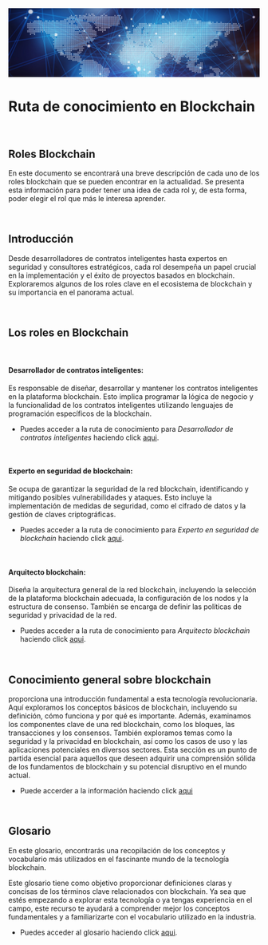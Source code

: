 <img src="./imagenes/blockchain.webp"/>

<br>

# Ruta de conocimiento en Blockchain

<br>

## **Roles Blockchain**

En este documento se encontrará una breve descripción de cada uno de los roles blockchain que se pueden encontrar en la actualidad. Se presenta esta información para poder tener una idea de cada rol y, de esta forma, poder elegir el rol que más le interesa aprender.

<br>

## **Introducción**


Desde desarrolladores de contratos inteligentes hasta expertos en seguridad y consultores estratégicos, cada rol desempeña un papel crucial en la implementación y el éxito de proyectos basados en blockchain. Exploraremos algunos de los roles clave en el ecosistema de blockchain y su importancia en el panorama actual.

<br>

## Los roles en Blockchain


<br>

#### Desarrollador de contratos inteligentes:
Es responsable de diseñar, desarrollar y mantener los contratos inteligentes en la plataforma blockchain. Esto implica programar la lógica de negocio y la funcionalidad de los contratos inteligentes utilizando lenguajes de programación específicos de la blockchain.

* Puedes acceder a la ruta de conocimiento para _Desarrollador de contratos inteligentes_ haciendo click [aqui](./desarrollo_contratos/desarrollo_contratos.md).


<br>

#### Experto en seguridad de blockchain:
Se ocupa de garantizar la seguridad de la red blockchain, identificando y mitigando posibles vulnerabilidades y ataques. Esto incluye la implementación de medidas de seguridad, como el cifrado de datos y la gestión de claves criptográficas.

* Puedes acceder a la ruta de conocimiento para _Experto en seguridad de blockchain_ haciendo click [aqui](./seguridad_blockchain/seguridad_blockchain.md).


<br>

#### Arquitecto blockchain:
Diseña la arquitectura general de la red blockchain, incluyendo la selección de la plataforma blockchain adecuada, la configuración de los nodos y la estructura de consenso. También se encarga de definir las políticas de seguridad y privacidad de la red.

* Puedes acceder a la ruta de conocimiento para _Arquitecto blockchain_ haciendo click [aqui](./arquitecto_blockchain/arquitecto_blockchain.md).


<br>

## **Conocimiento general sobre blockchain**


proporciona una introducción fundamental a esta tecnología revolucionaria. Aquí exploramos los conceptos básicos de blockchain, incluyendo su definición, cómo funciona y por qué es importante. Además, examinamos los componentes clave de una red blockchain, como los bloques, las transacciones y los consensos. También exploramos temas como la seguridad y la privacidad en blockchain, así como los casos de uso y las aplicaciones potenciales en diversos sectores. Esta sección es un punto de partida esencial para aquellos que deseen adquirir una comprensión sólida de los fundamentos de blockchain y su potencial disruptivo en el mundo actual.

* Puede accerder a la información haciendo click [aqui](./conocimiento_general/conocimiento_general.md)

<br>

## **Glosario**

En este glosario, encontrarás una recopilación de los conceptos y vocabulario más utilizados en el fascinante mundo de la tecnología blockchain.

Este glosario tiene como objetivo proporcionar definiciones claras y concisas de los términos clave relacionados con blockchain. Ya sea que estés empezando a explorar esta tecnología o ya tengas experiencia en el campo, este recurso te ayudará a comprender mejor los conceptos fundamentales y a familiarizarte con el vocabulario utilizado en la industria.

* Puedes acceder al glosario haciendo click [aqui](./glosario/glosario.md).